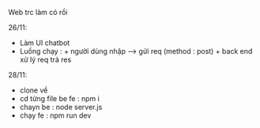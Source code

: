Web trc làm có rồi


26/11:
  - Làm UI chatbot
  - Luồng chạy :  + người dùng nhập --> gửi req (method : post)
                  + back end xử lý req trả res

28/11:
 - clone về
 - cd từng file be fe : npm i
 - chayn be : node server.js
 - chạy fe : npm run dev
